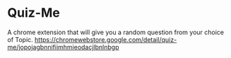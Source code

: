 # Quiz-Me
A chrome extension that will give you a random question from your choice of Topic.
https://chromewebstore.google.com/detail/quiz-me/jopojagbnnifiimhmieodacjlbnlnbgp
